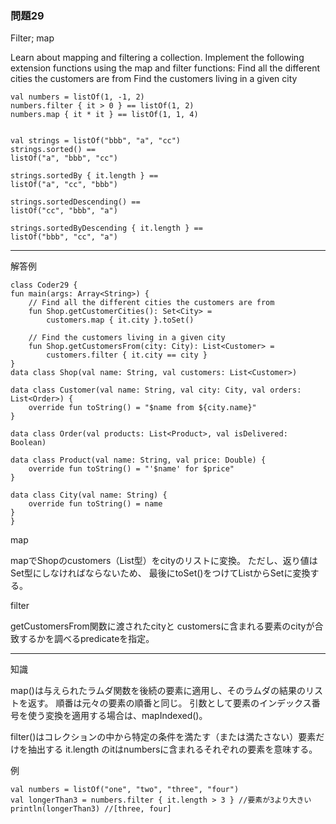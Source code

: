 ### 問題29

Filter; map

Learn about mapping and filtering a collection.
Implement the following extension functions using the map and filter functions:
Find all the different cities the customers are from
Find the customers living in a given city

    val numbers = listOf(1, -1, 2)
    numbers.filter { it > 0 } == listOf(1, 2)
    numbers.map { it * it } == listOf(1, 1, 4)


    val strings = listOf("bbb", "a", "cc")
    strings.sorted() ==
    listOf("a", "bbb", "cc")
    
    strings.sortedBy { it.length } ==
    listOf("a", "cc", "bbb")
    
    strings.sortedDescending() ==
    listOf("cc", "bbb", "a")
    
    strings.sortedByDescending { it.length } ==
    listOf("bbb", "cc", "a")

---

解答例


    class Coder29 {
    fun main(args: Array<String>) {
        // Find all the different cities the customers are from
        fun Shop.getCustomerCities(): Set<City> =
            customers.map { it.city }.toSet()

        // Find the customers living in a given city
        fun Shop.getCustomersFrom(city: City): List<Customer> =
            customers.filter { it.city == city }
    }
    data class Shop(val name: String, val customers: List<Customer>)

    data class Customer(val name: String, val city: City, val orders: List<Order>) {
        override fun toString() = "$name from ${city.name}"
    }

    data class Order(val products: List<Product>, val isDelivered: Boolean)

    data class Product(val name: String, val price: Double) {
        override fun toString() = "'$name' for $price"
    }

    data class City(val name: String) {
        override fun toString() = name
    }
    }

map

mapでShopのcustomers（List型）をcityのリストに変換。
ただし、返り値はSet型にしなければならないため、 最後にtoSet()をつけてListからSetに変換する。

filter

getCustomersFrom関数に渡されたcityと
customersに含まれる要素のcityが合致するかを調べるpredicateを指定。

---

知識

map()は与えられたラムダ関数を後続の要素に適用し、そのラムダの結果のリストを返す。
順番は元々の要素の順番と同じ。
引数として要素のインデックス番号を使う変換を適用する場合は、mapIndexed()。

filter()はコレクションの中から特定の条件を満たす（または満たさない）要素だけを抽出する
it.length のitはnumbersに含まれるそれぞれの要素を意味する。

例

    val numbers = listOf("one", "two", "three", "four")  
    val longerThan3 = numbers.filter { it.length > 3 } //要素が3より大きい
    println(longerThan3) //[three, four]


